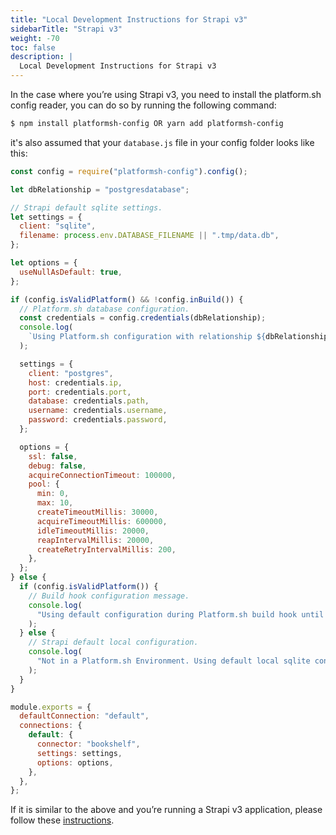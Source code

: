 ```yaml
---
title: "Local Development Instructions for Strapi v3"
sidebarTitle: "Strapi v3"
weight: -70
toc: false
description: |
  Local Development Instructions for Strapi v3
---
```


In the case where you’re using Strapi v3, you need to install the platform.sh config reader, you can do so by running the following command:

```bash
$ npm install platformsh-config OR yarn add platformsh-config
```

it's also assumed that your `database.js` file in your config folder looks like this:

```js
const config = require("platformsh-config").config();

let dbRelationship = "postgresdatabase";

// Strapi default sqlite settings.
let settings = {
  client: "sqlite",
  filename: process.env.DATABASE_FILENAME || ".tmp/data.db",
};

let options = {
  useNullAsDefault: true,
};

if (config.isValidPlatform() && !config.inBuild()) {
  // Platform.sh database configuration.
  const credentials = config.credentials(dbRelationship);
  console.log(
    `Using Platform.sh configuration with relationship ${dbRelationship}.`
  );

  settings = {
    client: "postgres",
    host: credentials.ip,
    port: credentials.port,
    database: credentials.path,
    username: credentials.username,
    password: credentials.password,
  };

  options = {
    ssl: false,
    debug: false,
    acquireConnectionTimeout: 100000,
    pool: {
      min: 0,
      max: 10,
      createTimeoutMillis: 30000,
      acquireTimeoutMillis: 600000,
      idleTimeoutMillis: 20000,
      reapIntervalMillis: 20000,
      createRetryIntervalMillis: 200,
    },
  };
} else {
  if (config.isValidPlatform()) {
    // Build hook configuration message.
    console.log(
      "Using default configuration during Platform.sh build hook until relationships are available."
    );
  } else {
    // Strapi default local configuration.
    console.log(
      "Not in a Platform.sh Environment. Using default local sqlite configuration."
    );
  }
}

module.exports = {
  defaultConnection: "default",
  connections: {
    default: {
      connector: "bookshelf",
      settings: settings,
      options: options,
    },
  },
};
```

If it is similar to the above and you’re running a Strapi v3 application, please follow these [instructions](https://docs.platform.sh/gettingstarted/developing/local-development.html).
